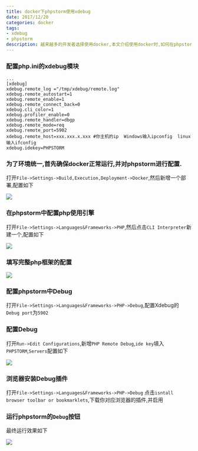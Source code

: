 ```yaml
---
title: docker下phpstorm使用xdebug
date: 2017/12/20 
categories: docker
tags:
- xdebug
- phpstorm
description: 越来越多的开发者选择使用docker,本文介绍使用docker时,如何在phpstorm中调试xdebug。
---
```

### 配置php.ini的xdebug模块
```
...
[xdebug]
xdebug.remote_log ="/tmp/xdebug/remote.log"
xdebug.remote_autostart=1
xdebug.remote_enable=1
xdebug.remote_connect_back=0
xdebug.cli_color=1
xdebug.profiler_enable=0
xdebug.remote_handler=dbgp
xdebug.remote_mode=req
xdebug.remote_port=5902
xdebug.remote_host=xxx.xxx.x.xxx #你主机的ip  Windows输入ipconfig  linux输入ifconfig
xdebug.idekey=PHPSTORM
```

### 为了环境统一,首先确保docker正常运行,并对phpstorm进行配置.
打开`File->Settings->Build,Execution,Deployment->Docker`,然后新增一个部署,配置如下

![](http://ooqid2far.bkt.clouddn.com/myblog/docker%E4%B8%8Bphpstorm%E4%BD%BF%E7%94%A8xdebug-1.png)

### 在phpstorm中配置php使用引擎
打开`File->Settings->Languages&Frameworks->PHP`,然后点击`CLI Interpreter`新建一个,配置如下

![](http://ooqid2far.bkt.clouddn.com/myblog/docker%E4%B8%8Bphpstorm%E4%BD%BF%E7%94%A8xdebug-2.png)

### 填写完整php框架的配置
![](http://ooqid2far.bkt.clouddn.com/myblog/docker%E4%B8%8Bphpstorm%E4%BD%BF%E7%94%A8xdebug-3.png)

### 配置phpstorm中Debug
打开`File->Settings->Languages&Frameworks->PHP->Debug`,配置Xdebug的`Debug port`为`5902`

### 配置Debug
打开`Run->Edit Configurations`,新增`PHP Remote Debug`,`ide key`填入`PHPSTORM`,`Servers`配置如下

![](http://ooqid2far.bkt.clouddn.com/myblog/docker%E4%B8%8Bphpstorm%E4%BD%BF%E7%94%A8xdebug-4.png)

### 浏览器安装Debug插件
打开`File->Settings->Languages&Frameworks->PHP->Debug`
点击`isntall browser toolbar or bookmarklets`,下载你对应浏览器的插件,并启用

### 运行phpstorm的`Debug`按钮
最终运行效果如下

![](http://ooqid2far.bkt.clouddn.com/docker%E4%B8%8Bphpstorm%E4%BD%BF%E7%94%A8xdebug-5.png)
